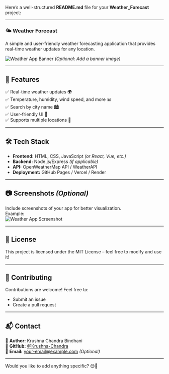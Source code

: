 Here’s a well-structured **README.md** file for your **Weather_Forecast** project:  

---

### **🌤 Weather Forecast**  
A simple and user-friendly weather forecasting application that provides real-time weather updates for any location.  

![Weather App Banner](https://your-image-url.com) *(Optional: Add a banner image)*  

---

## **🚀 Features**  
✅ Real-time weather updates 🌍  
✅ Temperature, humidity, wind speed, and more 📊  
✅ Search by city name 🏙️  
✅ User-friendly UI 🎨  
✅ Supports multiple locations 📍  

---

## **🛠️ Tech Stack**  
- **Frontend:** HTML, CSS, JavaScript *(or React, Vue, etc.)*  
- **Backend:** Node.js/Express *(if applicable)*  
- **API:** OpenWeatherMap API / WeatherAPI  
- **Deployment:** GitHub Pages / Vercel / Render  

---

## **📷 Screenshots** *(Optional)*  
Include screenshots of your app for better visualization.  
Example:  
![Weather App Screenshot](https://your-image-url.com)  

---

## **📜 License**  
This project is licensed under the MIT License – feel free to modify and use it!  

---

## **🙌 Contributing**  
Contributions are welcome! Feel free to:  
- Submit an issue  
- Create a pull request  

---

## **📬 Contact**  
🔹 **Author:** Krushna Chandra Bindhani  
🔹 **GitHub:** [@Krushna-Chandra](https://github.com/Krushna-Chandra)  
🔹 **Email:** your-email@example.com *(Optional)*  

---

Would you like to add anything specific? 😊🚀
